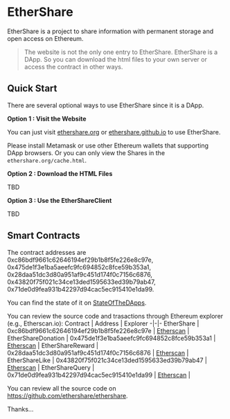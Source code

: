 # EtherShare

EtherShare is a project to share information with permanent storage and open access on Ethereum.

> The website is not the only one entry to EtherShare. EtherShare is a DApp. So you can download the html files to your own server or access the contract in other ways.

## Quick Start

There are several optional ways to use EtherShare since it is a DApp.

**Option 1 : Visit the Website**

You can just visit [ethershare.org](http://ethershare.org) or [ethershare.github.io](https://ethershare.github.io) to use EtherShare.

Please install Metamask or use other Ethereum wallets that supporting DApp browsers. Or you can only view the Shares in the `ethershare.org/cache.html`.

**Option 2 : Download the HTML Files**

TBD

**Option 3 : Use the EtherShareClient**

TBD


## Smart Contracts

The contract addresses are 0xc86bdf9661c62646194ef29b1b8f5fe226e8c97e, 0x475de1f3e1ba5aeefc9fc694852c8fce59b353a1,  0x28daa51dc3d80a951af9c451d174f0c7156c6876, 0x43820f75f021c34ce13ded1595633ed39b79ab47, 0x71de0d9fea931b42297d94cac5ec915410e1da99.

You can find the state of it on [StateOfTheDApps](https://www.stateofthedapps.com/dapps/ethershare).

You can review the source code and trasactions through Ethereum explorer (e.g., Etherscan.io): 
Contract | Address | Explorer
-|-|-
EtherShare | 0xc86bdf9661c62646194ef29b1b8f5fe226e8c97e | [Etherscan](https://etherscan.io/address/0xc86bdf9661c62646194ef29b1b8f5fe226e8c97e) |
EtherShareDonation | 0x475de1f3e1ba5aeefc9fc694852c8fce59b353a1 | [Etherscan](https://etherscan.io/address/0x475de1f3e1ba5aeefc9fc694852c8fce59b353a1) |
EtherShareReward | 0x28daa51dc3d80a951af9c451d174f0c7156c6876 | [Etherscan](https://etherscan.io/address/0x28daa51dc3d80a951af9c451d174f0c7156c6876) |
EtherShareLike | 0x43820f75f021c34ce13ded1595633ed39b79ab47 | [Etherscan](https://etherscan.io/address/0x43820f75f021c34ce13ded1595633ed39b79ab47) |
EtherShareQuery | 0x71de0d9fea931b42297d94cac5ec915410e1da99 | [Etherscan](https://etherscan.io/address/0x71de0d9fea931b42297d94cac5ec915410e1da99) |

You can review all the source code on https://github.com/ethershare/ethershare.

Thanks...
